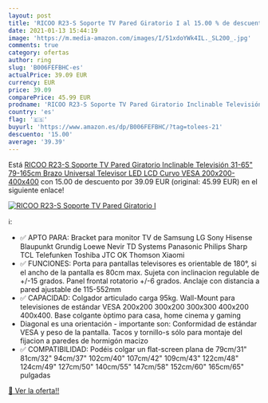 ```yaml
---
layout: post
title: 'RICOO R23-S Soporte TV Pared Giratorio I al 15.00 % de descuento'
date: 2021-01-13 15:44:19
image: 'https://m.media-amazon.com/images/I/51xdoYWk4IL._SL200_.jpg'
comments: true
category: ofertas
author: ring
slug: 'B006FEFBHC-es'
actualPrice: 39.09 EUR
currency: EUR
price: 39.09
comparePrice: 45.99 EUR
prodname: 'RICOO R23-S Soporte TV Pared Giratorio Inclinable Televisión 31-65"  79-165cm  Brazo Universal Televisor LED LCD Curvo VESA 200x200-400x400'
country: 'es'
flag: '🇪🇸'
buyurl: 'https://www.amazon.es/dp/B006FEFBHC/?tag=tolees-21'
descuento: '15.00'
average: '39.39'
---
```


Está [RICOO R23-S Soporte TV Pared Giratorio Inclinable Televisión 31-65"  79-165cm  Brazo Universal Televisor LED LCD Curvo VESA 200x200-400x400](https://www.amazon.es/dp/B006FEFBHC/?tag=tolees-21) con 15.00 de descuento por 39.09 EUR (original: 45.99 EUR) en el siguiente enlace!

[![RICOO R23-S Soporte TV Pared Giratorio I](https://m.media-amazon.com/images/I/51xdoYWk4IL._SL200_.jpg)](https://www.amazon.es/dp/B006FEFBHC/?tag=tolees-21)

ℹ️:

- ✅ APTO PARA: Bracket para monitor TV de Samsung LG Sony Hisense Blaupunkt Grundig Loewe Nevir TD Systems Panasonic Philips Sharp TCL Telefunken Toshiba JTC OK Thomson Xiaomi
- ✅ FUNCIONES: Porta para pantallas televisores es orientable de 180°, si el ancho de la pantalla es 80cm max. Sujeta con inclinacion regulable de +/-15 grados. Panel frontal rotatorio +/-6 grados. Anclaje con distancia a pared ajustable de 115-552mm
- ✅ CAPACIDAD: Colgador articulado carga 95kg. Wall-Mount para televisiones de estándar VESA 200x200 300x200 300x300 400x200 400x400. Base colgante òptimo para casa, home cinema y gaming
- Diagonal es una orientación - importante son: Conformidad de estándar VESA y peso de la pantalla. Tacos y tornillo-s sólo para montaje del fijacion a paredes de hormigón macizo
- ✅ COMPATIBILIDAD: Podéis colgar un flat-screen plana de 79cm/31" 81cm/32" 94cm/37" 102cm/40" 107cm/42" 109cm/43" 122cm/48" 124cm/49" 127cm/50" 140cm/55" 147cm/58" 152cm/60" 165cm/65" pulgadas

[🛒 Ver la oferta!!](https://www.amazon.es/dp/B006FEFBHC/?tag=tolees-21)
